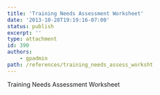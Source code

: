 ```yaml
---
title: 'Training Needs Assessment Worksheet'
date: '2013-10-28T19:19:16-07:00'
status: publish
excerpt: ''
type: attachment
id: 390
authors:
    - gpadmin
path: /references/training_needs_assess_worksht
---
```

Training Needs Assessment Worksheet